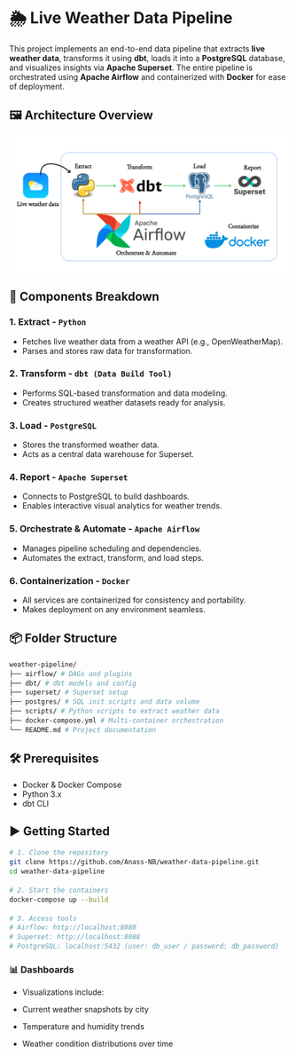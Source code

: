 # 🌦️ Live Weather Data Pipeline

This project implements an end-to-end data pipeline that extracts **live weather data**, transforms it using **dbt**, loads it into a **PostgreSQL** database, and visualizes insights via **Apache Superset**. The entire pipeline is orchestrated using **Apache Airflow** and containerized with **Docker** for ease of deployment.

## 🖼️ Architecture Overview

![Weather Data Pipeline](architecture.png)

## 🚀 Components Breakdown

### 1. **Extract** - `Python`
- Fetches live weather data from a weather API (e.g., OpenWeatherMap).
- Parses and stores raw data for transformation.

### 2. **Transform** - `dbt (Data Build Tool)`
- Performs SQL-based transformation and data modeling.
- Creates structured weather datasets ready for analysis.

### 3. **Load** - `PostgreSQL`
- Stores the transformed weather data.
- Acts as a central data warehouse for Superset.

### 4. **Report** - `Apache Superset`
- Connects to PostgreSQL to build dashboards.
- Enables interactive visual analytics for weather trends.

### 5. **Orchestrate & Automate** - `Apache Airflow`
- Manages pipeline scheduling and dependencies.
- Automates the extract, transform, and load steps.

### 6. **Containerization** - `Docker`
- All services are containerized for consistency and portability.
- Makes deployment on any environment seamless.

## 📦 Folder Structure
```bash
weather-pipeline/
├── airflow/ # DAGs and plugins
├── dbt/ # dbt models and config
├── superset/ # Superset setup
├── postgres/ # SQL init scripts and data volume
├── scripts/ # Python scripts to extract weather data
├── docker-compose.yml # Multi-container orchestration
└── README.md # Project documentation
```


## 🛠️ Prerequisites

- Docker & Docker Compose
- Python 3.x
- dbt CLI

## ▶️ Getting Started

```bash
# 1. Clone the repository
git clone https://github.com/Anass-NB/weather-data-pipeline.git
cd weather-data-pipeline

# 2. Start the containers
docker-compose up --build

# 3. Access tools
# Airflow: http://localhost:8080
# Superset: http://localhost:8088
# PostgreSQL: localhost:5432 (user: db_user / password: db_password)
```


### 📊 Dashboards
- Visualizations include:

- Current weather snapshots by city

- Temperature and humidity trends

- Weather condition distributions over time